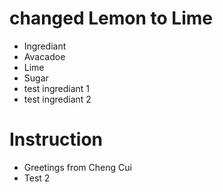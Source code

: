 # changed Lemon to Lime
- Ingrediant
- Avacadoe
- Lime
- Sugar
- test ingrediant 1
- test ingrediant 2

# Instruction
- Greetings from Cheng Cui
- Test 2
